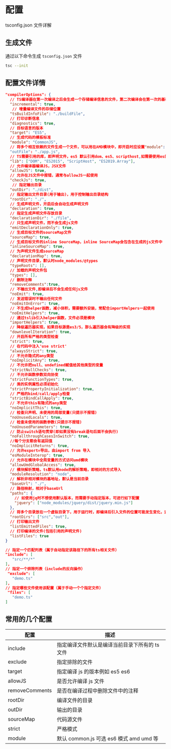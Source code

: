 # 配置

tsconfig.json 文件详解

## 生成文件

通过以下命令生成 `tsconfig.json` 文件

```bash
tsc --init
```

## 配置文件详情

```json
"compilerOptions": {
  // TS编译器在第一次编译之后会生成一个存储编译信息的文件，第二次编译会在第一次的基础上进行增量编译，可以提高编译的速度
  "incremental": true,
   // 增量编译文件的存储位置
  "tsBuildInfoFile": "./buildFile",
  // 打印诊断信息
  "diagnostics": true,
  // 目标语言的版本
  "target": "ES5",
  // 生成代码的模板标准
  "module": "CommonJS",
  // 将多个相互依赖的文件生成一个文件，可以用在AMD模块中，即开启时应设置"module": "AMD"
  "outFile": "./app.js",
  // TS需要引用的库，即声明文件，es5 默认引用dom、es5、scripthost,如需要使用es的高级版本特性，通常都需要配置，如es8的数组新特性需要引入"ES2019.Array"
  "lib": ["DOM", "ES2015", "ScriptHost", "ES2019.Array"],
  // 允许编译器编译JS，JSX文件
  "allowJS": true,
  // 允许在JS文件中报错，通常与allowJS一起使用
  "checkJs": true,
   // 指定输出目录
  "outDir": "./dist",
  // 指定输出文件目录(用于输出)，用于控制输出目录结构
  "rootDir": "./",
  // 生成声明文件，开启后会自动生成声明文件
  "declaration": true,
  // 指定生成声明文件存放目录
  "declarationDir": "./file",
  // 只生成声明文件，而不会生成js文件
  "emitDeclarationOnly": true,
  // 生成目标文件的sourceMap文件
  "sourceMap": true,
  // 生成目标文件的inline SourceMap，inline SourceMap会包含在生成的js文件中
  "inlineSourceMap": true,
  // 为声明文件生成sourceMap
  "declarationMap": true,
  // 声明文件目录，默认时node_modules/@types
  "typeRoots": [],
  // 加载的声明文件包
  "types": [],
  // 删除注释
  "removeComments":true,
  // 不输出文件,即编译后不会生成任何js文件
  "noEmit": true,
  // 发送错误时不输出任何文件
  "noEmitOnError": true,
  // 不生成helper函数，减小体积，需要额外安装，常配合importHelpers一起使用
  "noEmitHelpers": true,
  // 通过tslib引入helper函数，文件必须是模块
  "importHelpers": true,
  // 降级遍历器实现，如果目标源是es3/5，那么遍历器会有降级的实现
  "downlevelIteration": true,
  // 开启所有严格的类型检查
  "strict": true,
  // 在代码中注入'use strict'
  "alwaysStrict": true,
  // 不允许隐式的any类型
  "noImplicitAny": true,
  // 不允许把null、undefined赋值给其他类型的变量
  "strictNullChecks": true,
  // 不允许函数参数双向协变
  "strictFunctionTypes": true,
  // 类的实例属性必须初始化
  "strictPropertyInitialization": true,
  // 严格的bind/call/apply检查
  "strictBindCallApply": true,
  // 不允许this有隐式的any类型
  "noImplicitThis": true,
  // 检查只声明、未使用的局部变量(只提示不报错)
  "noUnusedLocals": true,
  // 检查未使用的函数参数(只提示不报错)
  "noUnusedParameters": true,
  // 防止switch语句贯穿(即如果没有break语句后面不会执行)
  "noFallthroughCasesInSwitch": true,
  //每个分支都会有返回值
  "noImplicitReturns": true,
  // 允许export=导出，由import from 导入
  "esModuleInterop": true,
  // 允许在模块中全局变量的方式访问umd模块
  "allowUmdGlobalAccess": true,
  // 模块解析策略，ts默认用node的解析策略，即相对的方式导入
  "moduleResolution": "node",
  // 解析非相对模块的基地址，默认是当前目录
  "baseUrl": "./",
  // 路径映射，相对于baseUrl
  "paths": {
    // 如使用jq时不想使用默认版本，而需要手动指定版本，可进行如下配置
    "jquery": ["node_modules/jquery/dist/jquery.min.js"]
  },
  // 将多个目录放在一个虚拟目录下，用于运行时，即编译后引入文件的位置可能发生变化，这也设置可以虚拟src和out在同一个目录下，不用再去改变路径也不会报错
  "rootDirs": ["src","out"],
  // 打印输出文件
  "listEmittedFiles": true,
  // 打印编译的文件(包括引用的声明文件)
  "listFiles": true
}

// 指定一个匹配列表（属于自动指定该路径下的所有ts相关文件）
"include": [
   "src/**/*"
],
// 指定一个排除列表（include的反向操作）
 "exclude": [
   "demo.ts"
],
// 指定哪些文件使用该配置（属于手动一个个指定文件）
 "files": [
   "demo.ts"
]
```

## 常用的几个配置

| 配置           | 描述                                           |
| -------------- | ---------------------------------------------- |
| include        | 指定编译文件默认是编译当前目录下所有的 ts 文件 |
| exclude        | 指定排除的文件                                 |
| target         | 指定编译 js 的版本例如 es5 es6                 |
| allowJS        | 是否允许编译 js 文件                           |
| removeComments | 是否在编译过程中删除文件中的注释               |
| rootDir        | 编译文件的目录                                 |
| outDir         | 输出的目录                                     |
| sourceMap      | 代码源文件                                     |
| strict         | 严格模式                                       |
| module         | 默认 common.js 可选 es6 模式 amd umd 等        |
